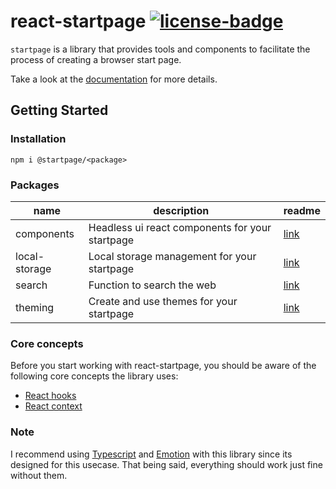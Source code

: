 # react-startpage [![license-badge](https://badgen.net/github/license/PrettyCoffee/startpage)](https://github.com/PrettyCoffee/startpage/blob/master/LICENSE)

`startpage` is a library that provides tools and components to facilitate the process of creating a browser start page.

Take a look at the [documentation](https://prettycoffee.github.io/startpage/) for more details.

## Getting Started

### Installation

```
npm i @startpage/<package>
```

### Packages

| name          | description                                     | readme   |
| ------------- | ----------------------------------------------- | -------- |
| components    | Headless ui react components for your startpage | [link]() |
| local-storage | Local storage management for your startpage     | [link]() |
| search        | Function to search the web                      | [link]() |
| theming       | Create and use themes for your startpage        | [link]() |

### Core concepts

Before you start working with react-startpage, you should be aware of the following core concepts the library uses:

- [React hooks](https://reactjs.org/docs/hooks-intro.html)
- [React context](https://reactjs.org/docs/context.html)

### Note

I recommend using [Typescript](https://www.typescriptlang.org/) and [Emotion](https://emotion.sh/docs/introduction) with this library since its designed for this usecase. That being said, everything should work just fine without them.
